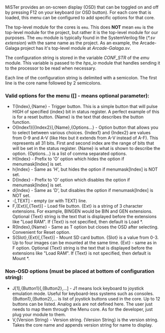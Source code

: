 MiSTer provides an on-screen display (OSD) that can be toggled on and off by pressing F12 on your keyboard (or OSD button). For each core that is loaded, this menu can be configured to add specific options for that core.

The top-level module for the cores is `emu`. This does **NOT** mean `emu` is the top-level module for the project, but rather it is the top-level module for our purposes. The `emu` module is typically found in the SystemVerilog file (*\*.sv extension*) with the same name as the project. As an example, the Arcade-Galaga project has it's top-level module at *Arcade-Galaga.sv*.

The configuration string is stored in the variable *CONF_STR* of the *emu* module. This variable is passed to the *hps_io* module that handles sending it to the processor to be read when necessary.

Each line of the configuration string is delimited with a semicolon. The first line is the core name followed by 2 semicolons.

### Valid options for the menu ([] - means optional parameter):
* T{Index},{Name} - Trigger button. This is a simple button that will pulse HIGH of specified {index} bit in status register. A perfect example of this is for a reset button. {Name} is the text that describes the button function.
* O{Index1}[{Index2}],{Name},{Options...} - Option button that allows you to select between various choices. {Index1} and {Index2} are values from 0-9 and A-V (like Hex but it extends from A-V instead of A-F). This represents all 31 bits. First and second index are the range of bits that will be set in the status register. {Name} is what is shown to describe the option. {Options...} is a list of comma separated options.
* H{Index} - Prefix to 'O' option which hides the option if menumask[Index] is set.
* h{Index} - Same as 'H', but hides the option if menumask[Index] is NOT set.
* D{Index} - Prefix to 'O' option which disables the option if menumask[Index] is set.
* d{Index} - Same as 'D', but disables the option if menumask[Index] is NOT set.
* \-[,TEXT] - empty (or with TEXT) line.
* F,{Ext}[,{Text}] - Load file button. {Ext} is a string of 3 character extensions. For example, BINGEN would be BIN and GEN extensions. Optional {Text} string is the text that is displayed before the extensions like "Load RAM". If {Text} is not specified, then default is Load \*.
* R{Index},{Name} - Same as T option but closes the OSD after selecting. Convenient for Reset option.
* S{Slot},{Ext}[,{Text}] - Mount SD card button. {Slot} is a value from 0-3. Up to four images can be mounted at the same time. {Ext} - same as in F option. Optional {Text} string is the text that is displayed before the extensions like "Load RAM". If {Text} is not specified, then default is Mount \*.

### Non-OSD options (must be placed at bottom of configuration string):
* J[1],{Button1}[,{Button2},...] - J1 means lock keyboard to joystick emulation mode. Useful for keyboard-less systems such as consoles. {Button1},{Button2},... is list of joystick buttons used in the core. Up to 12 buttons can be listed. Analog axis are not defined here. The user just needs to map them through the Menu core. As for the developer, just plug your module to them.
* V,{Version String} - Version string. {Version String} is the version string. Takes the core name and appends version string for name to display.
